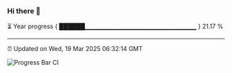 ### Hi there 👋

⏳ Year progress { ██████▁▁▁▁▁▁▁▁▁▁▁▁▁▁▁▁▁▁▁▁▁▁▁▁ } 21.17 %

---

⏰ Updated on Wed, 19 Mar 2025 06:32:14 GMT

![Progress Bar CI](https://github.com/ZhaoGui/ZhaoGui/workflows/Progress%20Bar%20CI/badge.svg)
